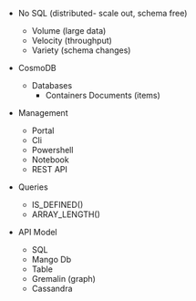 * No SQL (distributed- scale out, schema free)
    * Volume (large data)
    * Velocity (throughput)
    * Variety (schema changes)

* CosmoDB
    * Databases
        * Containers
            Documents (items)
* Management
    * Portal
    * Cli
    * Powershell
    * Notebook
    * REST API
* Queries
    * IS_DEFINED()
    * ARRAY_LENGTH()
* API Model
    * SQL
    * Mango Db
    * Table
    * Gremalin (graph)
    * Cassandra
